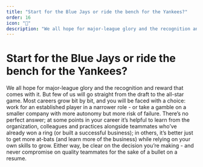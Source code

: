 ```yaml
---
title: "Start for the Blue Jays or ride the bench for the Yankees?"
order: 16
icon: "📝"
description: "We all hope for major-league glory and the recognition and reward that comes with it. But few of us will go straight from the draft to the all-star game. Most careers grow bit by bit, and you will be faced with a choice: work for an established player in a narrower role - or take a gamble on a smaller company with more autonomy but more risk of failure. There’s no perfect answer; at some points in your career it’s helpful to learn from the organization, colleagues and practices alongside teammates who’ve already won a ring (or built a successful business); in others, it’s better just to get more at-bats (and learn more of the business) while relying on your own skills to grow. Either way, be clear on the decision you’re making - and never compromise on quality teammates for the sake of a bullet on a resume."
---
```


# Start for the Blue Jays or ride the bench for the Yankees?

We all hope for major-league glory and the recognition and reward that comes with it. But few of us will go straight from the draft to the all-star game. Most careers grow bit by bit, and you will be faced with a choice: work for an established player in a narrower role - or take a gamble on a smaller company with more autonomy but more risk of failure. There’s no perfect answer; at some points in your career it’s helpful to learn from the organization, colleagues and practices alongside teammates who’ve already won a ring (or built a successful business); in others, it’s better just to get more at-bats (and learn more of the business) while relying on your own skills to grow. Either way, be clear on the decision you’re making - and never compromise on quality teammates for the sake of a bullet on a resume.